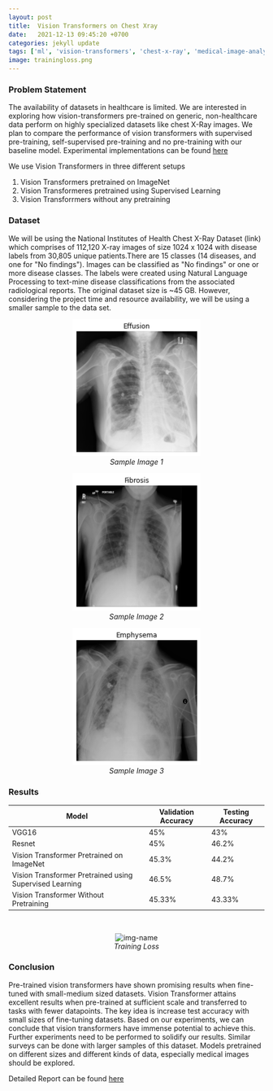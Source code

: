 ```yaml
---
layout: post
title:  Vision Transformers on Chest Xray
date:   2021-12-13 09:45:20 +0700
categories: jekyll update
tags: ['ml', 'vision-transformers', 'chest-x-ray', 'medical-image-analysis', 'image-classification']
image: trainingloss.png
---
```


### Problem Statement 
The availability of datasets in healthcare is limited. We are interested in exploring how vision-transformers pre-trained on generic, non-healthcare data perform on highly specialized datasets like chest X-Ray images. We plan to compare the performance of vision transformers with supervised pre-training, self-supervised pre-training and no pre-training with our baseline model. Experimental implementations can be found <a href ="https://github.com/nidran/CV-project">here </a>


We use Vision Transformers in three different setups
1. Vision Transformers pretrained on ImageNet
2. Vision Transformeres pretrained using Supervised Learning
3. Vision Transforrmers without any pretraining

### Dataset 
We will be using the National Institutes of Health Chest X-Ray Dataset (link) which comprises of 112,120 X-ray images of size 1024 x 1024 with disease labels from 30,805 unique patients.There are 15 classes (14 diseases, and one for "No findings"). Images can be classified as "No findings" or one or more disease classes. The labels were created using Natural Language Processing to text-mine disease classifications from the associated radiological reports. The original dataset size is ~45 GB. However, considering the project time and resource availability, we will be using a smaller sample
 to the data set.


<p align="center">
  <img alt="{{site.imgsrc.sample1}}"src="1.png" width="50%">
  <br>
    <em>Sample Image 1</em>
</p>


<p align="center">
  <img alt="{{site.imgsrc.sample2}}" src="2.png" width="50%">
  <br>
    <em>Sample Image 2</em>
</p>

<p align="center">
  <img alt="{{site.imgsrc.sample3}}" src="8.png" width="50%">
  <br>
    <em>Sample Image 3</em>
</p>

### Results




| Model   | Validation Accuracy | Testing Accuracy |
| --------| --------------------|------------------|
| VGG16   | 45%                 | 43%              |
| Resnet  | 45%                 | 46.2%            |
| Vision Transformer Pretrained on ImageNet | 45.3%     | 44.2%     |
| Vision Transformer Pretrained using Supervised Learning | 46.5%     | 48.7%  |
| Vision Transformer Without Pretraining | 45.33%   | 43.33%|

<br>
<p align="center">
  <img alt="img-name" src="{{site.imgsrc.trainloss}}" width="50%">
  <br>
    <em>Training Loss</em>
</p>

### Conclusion
Pre-trained vision transformers have shown promising results when fine-tuned with small-medium sized datasets. Vision Transformer  attains excellent results when pre-trained at sufficient scale and transferred to tasks with fewer datapoints. The key idea is increase test accuracy with small sizes of fine-tuning datasets. Based on our experiments, we can conclude that vision transformers have immense potential to achieve this. Further experiments need to be performed to solidify our results. Similar surveys can be done with larger samples of this dataset. Models pretrained on different sizes and different kinds of data, especially medical images should be explored. 

Detailed Report can be found <a href ="https://github.com/nidran/CV-project/blob/main/CV.pdf"> here</a>